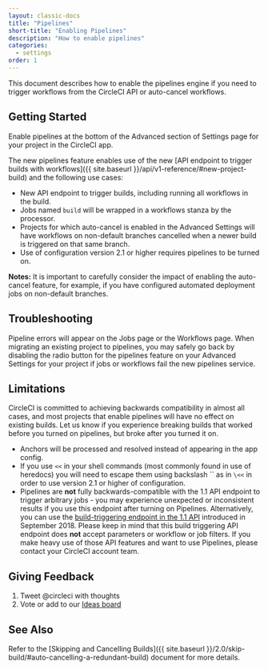```yaml
---
layout: classic-docs
title: "Pipelines"
short-title: "Enabling Pipelines"
description: "How to enable pipelines"
categories:
  - settings
order: 1
---
```

This document describes how to enable the pipelines engine if you need to trigger workflows from the CircleCI API or auto-cancel workflows.

## Getting Started

Enable pipelines at the bottom of the Advanced section of Settings page for your project in the CircleCI app.

The new pipelines feature enables use of the new [API endpoint to trigger builds with workflows]({{ site.baseurl }}/api/v1-reference/#new-project-build) and the following use cases:

- New API endpoint to trigger builds, including running all workflows in the build.
- Jobs named `build` will be wrapped in a workflows stanza by the processor.
- Projects for which auto-cancel is enabled in the Advanced Settings will have workflows on non-default branches cancelled when a newer build is triggered on that same branch.
- Use of configuration version 2.1 or higher requires pipelines to be turned on.

**Notes:** It is important to carefully consider the impact of enabling the auto-cancel feature, for example, if you have configured automated deployment jobs on non-default branches.

## Troubleshooting

Pipeline errors will appear on the Jobs page or the Workflows page. When migrating an existing project to pipelines, you may safely go back by disabling the radio button for the pipelines feature on your Advanced Settings for your project if jobs or workflows fail the new pipelines service.

## Limitations

CircleCI is committed to achieving backwards compatibility in almost all cases, and most projects that enable pipelines will have no effect on existing builds. Let us know if you experience breaking builds that worked before you turned on pipelines, but broke after you turned it on.

- Anchors will be processed and resolved instead of appearing in the app config.
- If you use `<<` in your shell commands (most commonly found in use of heredocs) you will need to escape them using backslash `` as in `\<<` in order to use version 2.1 or higher of configuration.
- Pipelines are **not** fully backwards-compatible with the 1.1 API endpoint to trigger arbitrary jobs - you may experience unexpected or inconsistent results if you use this endpoint after turning on Pipelines. Alternatively, you can use the [build-triggering endpoint in the 1.1 API](https://circleci.com/docs/api/v1-reference/#new-project-build) introduced in September 2018. Please keep in mind that this build triggering API endpoint does **not** accept parameters or workflow or job filters. If you make heavy use of those API features and want to use Pipelines, please contact your CircleCI account team.

## Giving Feedback

1. Tweet @circleci with thoughts
2. Vote or add to our [Ideas board](https://ideas.circleci.com/)

## See Also

Refer to the [Skipping and Cancelling Builds]({{ site.baseurl }}/2.0/skip-build/#auto-cancelling-a-redundant-build) document for more details.